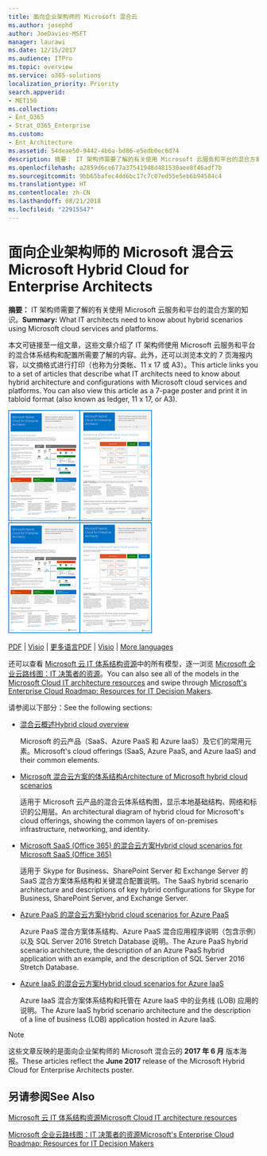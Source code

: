 ```yaml
---
title: 面向企业架构师的 Microsoft 混合云
ms.author: josephd
author: JoeDavies-MSFT
manager: laurawi
ms.date: 12/15/2017
ms.audience: ITPro
ms.topic: overview
ms.service: o365-solutions
localization_priority: Priority
search.appverid:
- MET150
ms.collection:
- Ent_O365
- Strat_O365_Enterprise
ms.custom:
- Ent_Architecture
ms.assetid: 54deae50-9442-4b6a-bd86-e5edb0ec6d74
description: 摘要： IT 架构师需要了解的有关使用 Microsoft 云服务和平台的混合方案的知识。
ms.openlocfilehash: a2859d6ce677a37541948d481530aee8f46adf7b
ms.sourcegitcommit: 9bb65bafec4dd6bc17c7c07ed55e5eb6b94584c4
ms.translationtype: HT
ms.contentlocale: zh-CN
ms.lasthandoff: 08/21/2018
ms.locfileid: "22915547"
---
```

# <a name="microsoft-hybrid-cloud-for-enterprise-architects"></a><span data-ttu-id="0a682-103">面向企业架构师的 Microsoft 混合云</span><span class="sxs-lookup"><span data-stu-id="0a682-103">Microsoft Hybrid Cloud for Enterprise Architects</span></span>

 <span data-ttu-id="0a682-104">**摘要：** IT 架构师需要了解的有关使用 Microsoft 云服务和平台的混合方案的知识。</span><span class="sxs-lookup"><span data-stu-id="0a682-104">**Summary:** What IT architects need to know about hybrid scenarios using Microsoft cloud services and platforms.</span></span>
  
<span data-ttu-id="0a682-p101">本文可链接至一组文章，这些文章介绍了 IT 架构师使用 Microsoft 云服务和平台的混合体系结构和配置所需要了解的内容。此外，还可以浏览本文的 7 页海报内容，以文摘格式进行打印（也称为分类帐、11 x 17 或 A3）。</span><span class="sxs-lookup"><span data-stu-id="0a682-p101">This article links you to a set of articles that describe what IT architects need to know about hybrid architecture and configurations with Microsoft cloud services and platforms. You can also view this article as a 7-page poster and print it in tabloid format (also known as ledger, 11 x 17, or A3).</span></span>
  
<span data-ttu-id="0a682-107">[![Microsoft 混合云模型的缩略图](media/Hybrid-Poster/Hybrid-Cloud-Thumbnail.png)](https://www.microsoft.com/download/details.aspx?id=54424
)</span><span class="sxs-lookup"><span data-stu-id="0a682-107">[![Thumb image for the Microsoft hybrid cloud model](media/Hybrid-Poster/Hybrid-Cloud-Thumbnail.png)](https://www.microsoft.com/download/details.aspx?id=54424
)</span></span>
  
<span data-ttu-id="0a682-108">[PDF](https://go.microsoft.com/fwlink/p/?linkid=842082) | [Visio](https://go.microsoft.com/fwlink/p/?linkid=842083) | 
[更多语言](https://www.microsoft.com/download/details.aspx?id=54424)</span><span class="sxs-lookup"><span data-stu-id="0a682-108">[PDF](https://go.microsoft.com/fwlink/p/?linkid=842082) | [Visio](https://go.microsoft.com/fwlink/p/?linkid=842083) | 
[More languages](https://www.microsoft.com/download/details.aspx?id=54424)</span></span>
  
<span data-ttu-id="0a682-109">还可以查看 [Microsoft 云 IT 体系结构资源](microsoft-cloud-it-architecture-resources.md)中的所有模型，逐一浏览 [Microsoft 企业云路线图：IT 决策者的资源](https://aka.ms/cloudarchitecture)。</span><span class="sxs-lookup"><span data-stu-id="0a682-109">You can also see all of the models in the [Microsoft Cloud IT architecture resources](microsoft-cloud-it-architecture-resources.md) and swipe through [Microsoft's Enterprise Cloud Roadmap: Resources for IT Decision Makers](https://aka.ms/cloudarchitecture).</span></span>
  
<span data-ttu-id="0a682-110">请参阅以下部分：</span><span class="sxs-lookup"><span data-stu-id="0a682-110">See the following sections:</span></span>
  
- [<span data-ttu-id="0a682-111">混合云概述</span><span class="sxs-lookup"><span data-stu-id="0a682-111">Hybrid cloud overview</span></span>](hybrid-cloud-overview.md)
    
    <span data-ttu-id="0a682-112">Microsoft 的云产品（SaaS、Azure PaaS 和 Azure IaaS）及它们的常用元素。</span><span class="sxs-lookup"><span data-stu-id="0a682-112">Microsoft's cloud offerings (SaaS, Azure PaaS, and Azure IaaS) and their common elements.</span></span>
    
- [<span data-ttu-id="0a682-113">Microsoft 混合云方案的体系结构</span><span class="sxs-lookup"><span data-stu-id="0a682-113">Architecture of Microsoft hybrid cloud scenarios</span></span>](architecture-of-microsoft-hybrid-cloud-scenarios.md)
    
    <span data-ttu-id="0a682-114">适用于 Microsoft 云产品的混合云体系结构图，显示本地基础结构、网络和标识的公用层。</span><span class="sxs-lookup"><span data-stu-id="0a682-114">An architectural diagram of hybrid cloud for Microsoft's cloud offerings, showing the common layers of on-premises infrastructure, networking, and identity.</span></span>
    
- [<span data-ttu-id="0a682-115">Microsoft SaaS (Office 365) 的混合云方案</span><span class="sxs-lookup"><span data-stu-id="0a682-115">Hybrid cloud scenarios for Microsoft SaaS (Office 365)</span></span>](hybrid-cloud-scenarios-for-microsoft-saas-office-365.md)
    
    <span data-ttu-id="0a682-116">适用于 Skype for Business、SharePoint Server 和 Exchange Server 的 SaaS 混合方案体系结构和关键混合配置说明。</span><span class="sxs-lookup"><span data-stu-id="0a682-116">The SaaS hybrid scenario architecture and descriptions of key hybrid configurations for Skype for Business, SharePoint Server, and Exchange Server.</span></span>
    
- [<span data-ttu-id="0a682-117">Azure PaaS 的混合云方案</span><span class="sxs-lookup"><span data-stu-id="0a682-117">Hybrid cloud scenarios for Azure PaaS</span></span>](hybrid-cloud-scenarios-for-azure-paas.md)
    
    <span data-ttu-id="0a682-118">Azure PaaS 混合方案体系结构、Azure PaaS 混合应用程序说明（包含示例）以及 SQL Server 2016 Stretch Database 说明。</span><span class="sxs-lookup"><span data-stu-id="0a682-118">The Azure PaaS hybrid scenario architecture, the description of an Azure PaaS hybrid application with an example, and the description of SQL Server 2016 Stretch Database.</span></span>
    
- [<span data-ttu-id="0a682-119">Azure IaaS 的混合云方案</span><span class="sxs-lookup"><span data-stu-id="0a682-119">Hybrid cloud scenarios for Azure IaaS</span></span>](hybrid-cloud-scenarios-for-azure-iaas.md)
    
    <span data-ttu-id="0a682-120">Azure IaaS 混合方案体系结构和托管在 Azure IaaS 中的业务线 (LOB) 应用的说明。</span><span class="sxs-lookup"><span data-stu-id="0a682-120">The Azure IaaS hybrid scenario architecture and the description of a line of business (LOB) application hosted in Azure IaaS.</span></span>
    
> [!NOTE]
> <span data-ttu-id="0a682-121">这些文章反映的是面向企业架构师的 Microsoft 混合云的 **2017 年 6 月** 版本海报。</span><span class="sxs-lookup"><span data-stu-id="0a682-121">These articles reflect the **June 2017** release of the Microsoft Hybrid Cloud for Enterprise Architects poster.</span></span>
  
## <a name="see-also"></a><span data-ttu-id="0a682-122">另请参阅</span><span class="sxs-lookup"><span data-stu-id="0a682-122">See Also</span></span>

[<span data-ttu-id="0a682-123">Microsoft 云 IT 体系结构资源</span><span class="sxs-lookup"><span data-stu-id="0a682-123">Microsoft Cloud IT architecture resources</span></span>](microsoft-cloud-it-architecture-resources.md)

[<span data-ttu-id="0a682-124">Microsoft 企业云路线图：IT 决策者的资源</span><span class="sxs-lookup"><span data-stu-id="0a682-124">Microsoft's Enterprise Cloud Roadmap: Resources for IT Decision Makers</span></span>](https://sway.com/FJ2xsyWtkJc2taRD)



